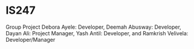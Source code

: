 # IS247
Group Project
Debora Ayele: Developer, Deemah Abusway: Developer, Dayan Ali: Project Manager, Yash Antil: Developer, and Ramkrish Velivela: Developer/Manager


